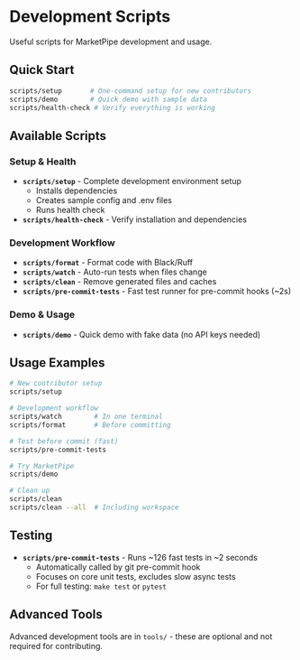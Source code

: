 # Development Scripts

Useful scripts for MarketPipe development and usage.

## Quick Start

```bash
scripts/setup       # One-command setup for new contributors
scripts/demo        # Quick demo with sample data
scripts/health-check # Verify everything is working
```

## Available Scripts

### Setup & Health
- **`scripts/setup`** - Complete development environment setup
  - Installs dependencies
  - Creates sample config and .env files
  - Runs health check
- **`scripts/health-check`** - Verify installation and dependencies

### Development Workflow
- **`scripts/format`** - Format code with Black/Ruff
- **`scripts/watch`** - Auto-run tests when files change
- **`scripts/clean`** - Remove generated files and caches
- **`scripts/pre-commit-tests`** - Fast test runner for pre-commit hooks (~2s)

### Demo & Usage
- **`scripts/demo`** - Quick demo with fake data (no API keys needed)

## Usage Examples

```bash
# New contributor setup
scripts/setup

# Development workflow
scripts/watch        # In one terminal
scripts/format       # Before committing

# Test before commit (fast)
scripts/pre-commit-tests

# Try MarketPipe
scripts/demo

# Clean up
scripts/clean
scripts/clean --all  # Including workspace
```

## Testing

- **`scripts/pre-commit-tests`** - Runs ~126 fast tests in ~2 seconds
  - Automatically called by git pre-commit hook
  - Focuses on core unit tests, excludes slow async tests
  - For full testing: `make test` or `pytest`

## Advanced Tools

Advanced development tools are in `tools/` - these are optional and not required for contributing. 